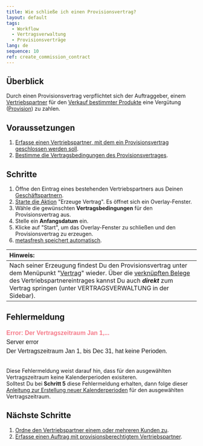 ```yaml
---
title: Wie schließe ich einen Provisionsvertrag?
layout: default
tags:
  - Workflow
  - Vertragsverwaltung
  - Provisionsverträge
lang: de
sequence: 10
ref: create_commission_contract
---
```


## Überblick
Durch einen Provisionsvertrag verpflichtet sich der Auftraggeber, einem [Vertriebspartner](Vertriebspartner_anlegen) für den [Verkauf bestimmter Produkte](Auftrag_erfassen) eine Vergütung ([Provision](Provisionspunkte_Preis)) zu zahlen.

## Voraussetzungen
1. [Erfasse einen Vertriebspartner, mit dem ein Provisionsvertrag geschlossen werden soll](Vertriebspartner_anlegen).
1. [Bestimme die Vertragsbedingungen des Provisionsvertrages](Vertragsbedingungen_Provision_definieren).

## Schritte
1. Öffne den Eintrag eines bestehenden Vertriebspartners aus Deinen [Geschäftspartnern](Menu).
1. [Starte die Aktion](AktionStarten#aktionsmenue) "Erzeuge Vertrag". Es öffnet sich ein Overlay-Fenster.
1. Wähle die gewünschten **Vertragsbedingungen** für den Provisionsvertrag aus.
1. Stelle ein **Anfangsdatum** ein.
1. Klicke auf "Start", um das Overlay-Fenster zu schließen und den Provisionsvertrag zu erzeugen.
1. [metasfresh speichert automatisch](Speicheranzeige).

| **Hinweis:** |
| :--- |
| Nach seiner Erzeugung findest Du den Provisionsvertrag unter dem Menüpunkt "[Vertrag](Menu)" wieder. Über die [verknüpften Belege](SpringezuBelegen) des Vertriebspartnereintrages kannst Du auch ***direkt*** zum Vertrag springen (unter VERTRAGSVERWALTUNG in der Sidebar). |

## Fehlermeldung

<kbd style="font-size:12pt; font-family:arial; line-height:1.5;"><span style="color:#f67a89"><strong>Error: Der Vertragszeitraum Jan 1,...</strong></span><br>
Server error<br>
Der Vertragszeitraum Jan 1, <script>document.write(new Date().getFullYear())</script> bis Dec 31, <script>document.write(new Date().getFullYear())</script> hat keine Perioden.</kbd><br><br>

Diese Fehlermeldung weist darauf hin, dass für den ausgewählten Vertragszeitraum keine Kalenderperioden exisiteren.<br>
Solltest Du bei **Schritt 5** diese Fehlermeldung erhalten, dann folge dieser [Anleitung zur Erstellung neuer Kalenderperioden](Neue_Kalenderperiode_anlegen) für den ausgewählten Vertragszeitraum.

## Nächste Schritte
1. [Ordne den Vertriebspartner einem oder mehreren Kunden zu](Vertriebspartner_Kunden_zuordnen).
1. [Erfasse einen Auftrag mit provisionsberechtigtem Vertriebspartner](Auftrag_erfassen_Vertriebspartner).
